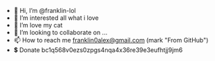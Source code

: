 - 👋 Hi, I’m @franklin-lol
- 👀 I’m interested all what i love
- 🌱 I’m love my cat
- 💞️ I’m looking to collaborate on ...
- 📫 How to reach me franklin0alex@gmail.com (mark "From GitHub")
- 💲 Donate bc1q568v0ezs0zpgs4nqa4x36re39e3eufhtjj9jm6
<!---
franklin-lol/franklin-lol is a ✨ special ✨ repository because its `README.md` (this file) appears on your GitHub profile.
You can click the Preview link to take a look at your changes.
--->
